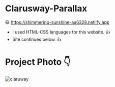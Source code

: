 # Clarusway-Parallax
 😃 https://shimmering-sunshine-aa6328.netlify.app
  - I used HTML-CSS languages for this website. 👍
  - Site continues below. 👍
# Project Photo 👇
![claruway](https://user-images.githubusercontent.com/106542921/187660973-f6ce0102-1000-4b19-9be2-b85ab9fc5aa4.png)

